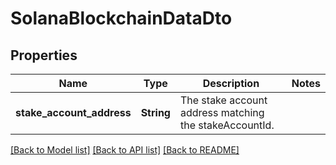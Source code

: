 # SolanaBlockchainDataDto

## Properties

Name | Type | Description | Notes
------------ | ------------- | ------------- | -------------
**stake_account_address** | **String** | The stake account address matching the stakeAccountId. | 

[[Back to Model list]](../README.md#documentation-for-models) [[Back to API list]](../README.md#documentation-for-api-endpoints) [[Back to README]](../README.md)



